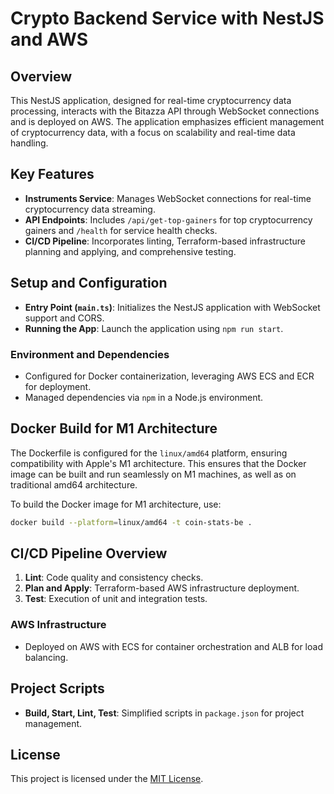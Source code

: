 # Crypto Backend Service with NestJS and AWS

## Overview

This NestJS application, designed for real-time cryptocurrency data processing, interacts with the Bitazza API through WebSocket connections and is deployed on AWS. The application emphasizes efficient management of cryptocurrency data, with a focus on scalability and real-time data handling.

## Key Features

- **Instruments Service**: Manages WebSocket connections for real-time cryptocurrency data streaming.
- **API Endpoints**: Includes `/api/get-top-gainers` for top cryptocurrency gainers and `/health` for service health checks.
- **CI/CD Pipeline**: Incorporates linting, Terraform-based infrastructure planning and applying, and comprehensive testing.

## Setup and Configuration

- **Entry Point (`main.ts`)**: Initializes the NestJS application with WebSocket support and CORS.
- **Running the App**: Launch the application using `npm run start`.

### Environment and Dependencies

- Configured for Docker containerization, leveraging AWS ECS and ECR for deployment.
- Managed dependencies via `npm` in a Node.js environment.

## Docker Build for M1 Architecture

The Dockerfile is configured for the `linux/amd64` platform, ensuring compatibility with Apple's M1 architecture. This ensures that the Docker image can be built and run seamlessly on M1 machines, as well as on traditional amd64 architecture.

To build the Docker image for M1 architecture, use:

```bash
docker build --platform=linux/amd64 -t coin-stats-be .
```

## CI/CD Pipeline Overview

1. **Lint**: Code quality and consistency checks.
2. **Plan and Apply**: Terraform-based AWS infrastructure deployment.
3. **Test**: Execution of unit and integration tests.

### AWS Infrastructure

- Deployed on AWS with ECS for container orchestration and ALB for load balancing.

## Project Scripts

- **Build, Start, Lint, Test**: Simplified scripts in `package.json` for project management.

## License

This project is licensed under the [MIT License](LICENSE).

